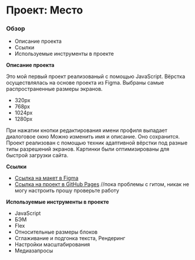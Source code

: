 # Проект: Место

### Обзор
* Описание проекта
* Ссылки
* Используемые инструменты в проекте

**Описание проекта**

Это мой первый проект реализованый с помощью JavaScript. 
Вёрстка осуществлялась на основе проекта из Figma.
Выбраны самые распространенные размеры экранов.
* 320px
* 768px
* 1024px
* 1280px

При нажатии кнопки редактирования имени профиля выпадает диалоговое окно 
Можно изменить имя и описание. Оно сохранится.
Проект реализован с помощью техник адаптивной вёрстки под разные типы разрешений экранов.
Картинки были оптимизированы для быстрой загрузки сайта.

**Ссылки**

* [Ссылка на макет в Figma](https://www.figma.com/file/2cn9N9jSkmxD84oJik7xL7/JavaScript.-Sprint-4?node-id=0%3A1)
* [Ссылка на проект в GitHub Pages](https://marina-diakonova.github.io/mesto/) //пока проблемы с гитом, никак не могу настроить прошу проверьте работу

**Используемые инструменты в проекте**

* JavaScript
* БЭМ
* Flex
* Относительные размеры блоков
* Сглаживание и подгонка текста, Рендеринг
* Настройки масштабирования
* Медиазапросы
